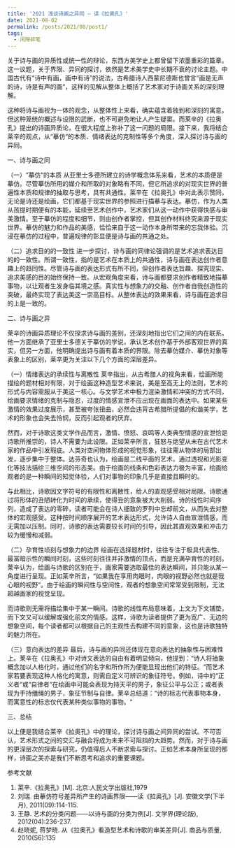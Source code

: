 ```yaml
---
title: '2021 浅谈诗画之异同 — 读《拉奥孔》'
date: 2021-08-02
permalink: /posts/2021/08/post1/
tags:
  - 闲隙碎笔
---
```


关于诗与画的异质性或统一性的辩论，东西方美学史上都曾留下浓墨重彩的篇章。这一议题，关于界限、异同的探讨，依然是艺术美学史中长期不衰的讨论主题。中国古代有“诗中有画，画中有诗”的说法，古希腊诗人西蒙尼德斯也曾言“画是无声的诗，诗是有声的画“，这样的见解从整体上概括了艺术家对于诗画关系的深刻理解。

这种将诗与画视为一体的观念，从整体性上来看，确实蕴含着独到和深刻的寓意。但这种笼统的概述与设限的武断，也不可避免地让人产生疑窦。而莱辛的《拉奥孔》提出的诗画异质论，在很大程度上弥补了这一问题的局限。接下来，我将结合莱辛的观点，从“摹仿“的本质、情绪表达的克制性等多个角度，深入探讨诗与画的异同。

一、诗与画之同

（一）“摹仿“的本质
从亚里士多德所建立的诗学概念体系来看，艺术的本质便是摹仿。尽管摹仿所用的媒介和所取的对象略有不同，但它所追求的对现实世界的普遍性本质和规律的抽取与思考，具有共通性。莱辛在《拉奥孔》中对此表示赞同，无论是诗还是绘画，它们都基于现实世界的参照进行描摹与表达。摹仿，作为人类从孩提时期便有的本能，延续至艺术创作中，艺术家们从这一动作中获得快感与审美激情。至于摹仿的程度和细节，则由创作者掌控，但其创作材料终究来源于现实世界。摹仿的魅力和作品的美感，恰恰来自于这一动作本身所带来的忘我体验。沉浸在摹仿的过程中，普遍规律的彰显便是诗与画的共通之处。

（二）追求目的的一致性
进一步探讨，诗与画的同律论强调的是艺术追求表达目的的一致性。所谓一致性，指的是艺术在本质上的共通性，诗与画在表达创作者意趣上的趋同性。尽管诗与画的表达形式有所不同，但创作者表达旨趣、探究现实、追求美感的目的始终保持一致。从宏观角度来看，诗与画都要求创作者精致地描摹事物，以让观者生发身临其境之感。真实性与想象力的交融、创作者自我创造性的突破，最终实现了表达美这一崇高目标。从整体表达的效果来看，诗与画在追求目的上是一致的。

二、诗与画之异

莱辛的诗画异质理论不仅探求诗与画的差别，还深刻地指出它们之间的内在联系。他一方面继承了亚里士多德关于摹仿的学说，承认艺术创作基于外部客观世界的真实，但另一方面，他明确提出诗与画有着本质的界限。除去摹仿媒介、摹仿对象等表象上的区别，莱辛更为关注以下几个方面的深层差异。

（一）情绪表达的承续性与离散性
莱辛指出，从古希腊人的视角来看，绘画所能描绘的题材相对有限，对于绘画这种造型艺术来说，美是至高无上的法则，艺术的形式与内容需服从于美这一核心。与文学艺术中极力渲染激情和冲突的方式不同，绘画要求情绪的克制与隐忍，过度的情感宣泄不应出现在画面的表达中。如果某些激情的效果过度展示，甚至被夸张扭曲，必然会违背古希腊所提倡的和谐美学，艺术的形象也会失去怜悯，反而引起观者的厌弃。

然而，对于诗歌这类文学作品而言，激情、愤怒、哀鸣等人类典型情感的宣泄恰是诗歌所推崇的，诗人不需要为此设限。正如莱辛所言，狂怒与绝望从未在古代艺术家的作品中引发瑕疵。人类对空间物体形成的视觉形象，往往需从物体的局部出发，逐步集中于整体。达芬奇也认为，绘画是二线平面的艺术，通过透视和光影变化等技法描绘三维空间的形态美。由于绘画的线条和色彩表达力极为丰富，绘画给观者的是一种瞬间的知觉体验，人们对事物的印象几乎是直接且瞬时的。

与此相比，诗歌因文字符号的有限性和离散性，给人的直观感受相对局限。诗歌通过将形体的丑陋转化为时间的承续，使得丑的意象被大大削弱。诗的线性时间序列，造成了表达的零碎，读者可能会在诗人细致的罗列中忘却前文，从而失去对整体的宏观感受。这种按时间顺序展开的艺术表达形式，允许诗人自由宣泄情感，而无需加以压制。同时，诗歌的表达需要较长时间的引导，因此其直观效果和冲击力较为缓慢和减弱。

（二）孕育性顷刻与想象力的边界
绘画在选择题材时，往往专注于极具代表性、最富暗示性的瞬间时刻，这些时刻往往并非激情的顶点，而是充满孕育性的时刻。莱辛认为，绘画与诗歌的区别在于，画家需要选取最佳的表达瞬间，并只能从某一角度进行呈现。正如莱辛所言，“如果我在享用肉眼时，肉眼的视野必然也就是我心眼的视野“。由于绘画的瞬间性与空间性，观者的想象空间常常受到限制，无法超越画家的视觉呈现。

而诗歌则无需将描绘集中于某一瞬间。诗歌的线性布局意味着，上文为下文铺垫，而下文又可以缓解或强化前文的情感。这样，诗歌为读者提供了更为宽广、无边的想象空间，每个读者都可以根据自己的主观性去构建不同的意象，这也是诗歌独特的魅力所在。

（三）意向表达的差异
最后，诗与画的异同还体现在意向表达的抽象性与困难性上。莱辛在《拉奥孔》中对诗文表达的自由有着明显倾向，他提到：“诗人将抽象概念加以人格化时，通过他们的名字和所作所为便能显现出他们的特征。“而艺术家若要表现这种人格化的寓意，则需自定义可辨识的象征符号。例如，诗中的“正义者“或“自律者“在绘画中可能会表现为持天平的男子，象征公平与公正；或者表现为手持缰绳的男子，象征节制与自律。莱辛总结道：“诗的标志代表事物本身，而寓意性的标志仅代表某种类似事物的事物。“

三、总结

以上便是我结合莱辛《拉奥孔》中的理论，探讨诗与画之间异同的尝试。不可否认，艺术形式之间的交汇与融合将成为未来不可阻挡的大趋势。然而，对于诗与画的更深层次的探索与研究，仍值得后人不断求索与探讨。正如艺术本身所呈现的那样，诗画之美亦是我们不断思考和追求的重要课题。

参考文献
1. 莱辛.《拉奥孔》[M]. 北京:人民文学出版社,1979
2. 刘瑞. 由摹仿符号差异所产生的诗画界限——读《拉奥孔》[J]. 安徽文学(下半月), 2011(09):114-115.
3. 王静. 艺术的分类问题——以诗与画的分类为例[J]. 文学界(理论版), 2012(04):236-237.
4. 赵晓妮, 蒋梦晓. 从《拉奥孔》看造型艺术和诗歌的审美差异[J]. 商品与质量, 2010(S6):135
